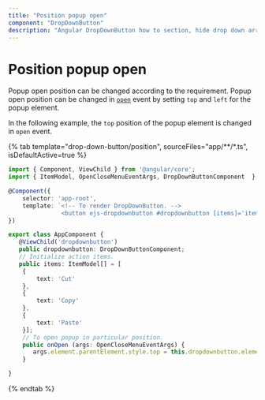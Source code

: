 ```yaml
---
title: "Position popup open"
component: "DropDownButton"
description: "Angular DropDownButton how to section, hide drop down arrow, group popup items using list view component, dialog open on popup item click."
---
```


# Position popup open

Popup open position can be changed according to the requirement. Popup open position can be changed in
[`open`](../../api/drop-down-button#open) event by setting `top` and `left` for the popup element.

In the following example, the `top` position of the popup element is changed in `open` event.

{% tab template="drop-down-button/position", sourceFiles="app/**/*.ts", isDefaultActive=true %}

```typescript
import { Component, ViewChild } from '@angular/core';
import { ItemModel, OpenCloseMenuEventArgs, DropDownButtonComponent  } from '@syncfusion/ej2-angular-splitbuttons';

@Component({
    selector: 'app-root',
    template: `<!-- To render DropDownButton. -->
               <button ejs-dropdownbutton #dropdownbutton [items]='items' content='Clipboard' (open)='onOpen($event)'></button>`
})

export class AppComponent {
   @ViewChild('dropdownbutton')
   public dropdownbutton: DropDownButtonComponent;
   // Initialize action items.
   public items: ItemModel[] = [
    {
        text: 'Cut'
    },
    {
        text: 'Copy'
    },
    {
        text: 'Paste'
    }];
    // To open popup in particular position.
    public onOpen (args: OpenCloseMenuEventArgs) {
       args.element.parentElement.style.top = this.dropdownbutton.element.getBoundingClientRect().top - args.element.parentElement.offsetHeight +'px';
    }

}
```

{% endtab %}